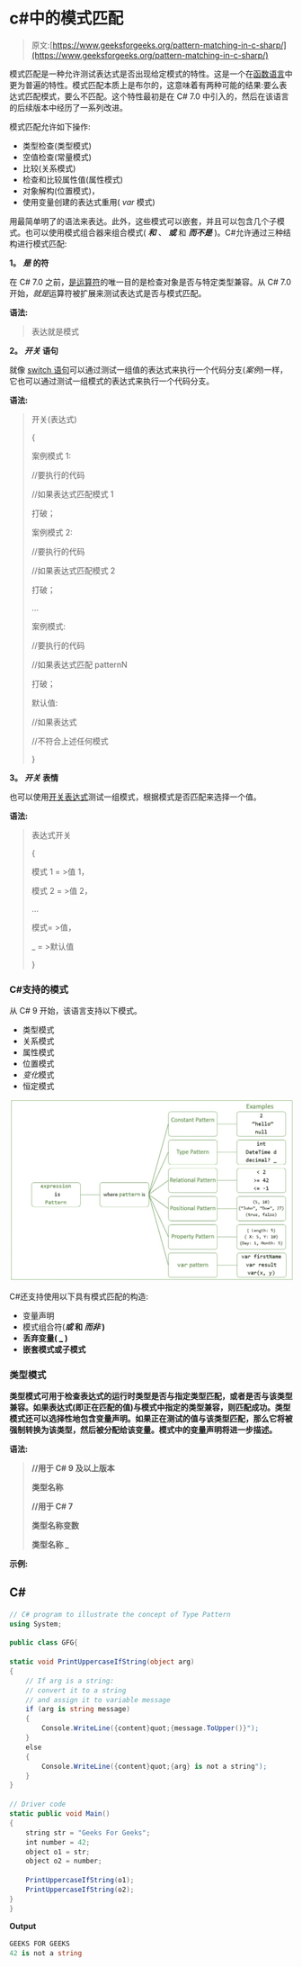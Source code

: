 # c#中的模式匹配

> 原文:[https://www.geeksforgeeks.org/pattern-matching-in-c-sharp/](https://www.geeksforgeeks.org/pattern-matching-in-c-sharp/)

模式匹配是一种允许测试表达式是否出现给定模式的特性。这是一个在[函数语言](https://www.geeksforgeeks.org/functional-programming-paradigm/)中更为普遍的特性。模式匹配本质上是布尔的，这意味着有两种可能的结果:要么表达式匹配模式，要么不匹配。这个特性最初是在 C# 7.0 中引入的，然后在该语言的后续版本中经历了一系列改进。

模式匹配允许如下操作:

*   类型检查(类型模式)
*   空值检查(常量模式)
*   比较(关系模式)
*   检查和比较属性值(属性模式)
*   对象解构(位置模式)，
*   使用变量创建的表达式重用( *var* 模式)

用最简单明了的语法来表达。此外，这些模式可以嵌套，并且可以包含几个子模式。也可以使用模式组合器来组合模式( ***和*** 、 ***或*** 和 ***而不是*** )。C#允许通过三种结构进行模式匹配:

**1。** ***是*** **的符**

在 C# 7.0 之前，[是运算符](https://www.geeksforgeeks.org/c-sharp-is-operator-keyword/)的唯一目的是检查对象是否与特定类型兼容。从 C# 7.0 开始，*就是*运算符被扩展来测试表达式是否与模式匹配。

**语法:**

> 表达就是模式

**2。** ***开关*** **语句**

就像 [switch 语句](https://www.geeksforgeeks.org/switch-statement-in-c-sharp/)可以通过测试一组值的表达式来执行一个代码分支(*案例*)一样，它也可以通过测试一组模式的表达式来执行一个代码分支。

**语法:**

> 开关(表达式)
> 
> {
> 
> 案例模式 1:
> 
> //要执行的代码
> 
> //如果表达式匹配模式 1
> 
> 打破；
> 
> 案例模式 2:
> 
> //要执行的代码
> 
> //如果表达式匹配模式 2
> 
> 打破；
> 
> …
> 
> 案例模式:
> 
> //要执行的代码
> 
> //如果表达式匹配 patternN
> 
> 打破；
> 
> 默认值:
> 
> //如果表达式
> 
> //不符合上述任何模式
> 
> }

**3。** ***开关*** **表情**

也可以使用[开关表达式](https://www.geeksforgeeks.org/switch-expression-in-c-sharp-8-0/)测试一组模式，根据模式是否匹配来选择一个值。

**语法:**

> 表达式开关
> 
> {
> 
> 模式 1 = >值 1，
> 
> 模式 2 = >值 2，
> 
> …
> 
> 模式= >值，
> 
> _ = >默认值
> 
> }

### C#支持的模式

从 C# 9 开始，该语言支持以下模式。

*   类型模式
*   关系模式
*   属性模式
*   位置模式
*   *变化*模式
*   恒定模式

![](img/30b7e9e90c901aaf4f12ccacca801ab9.png)

C#还支持使用以下具有模式匹配的构造:

*   变量声明
*   模式组合符(*****或*** 和 ***而非*** )**
*   **丢弃变量( <u>_</u> )**
*   **嵌套模式或子模式**

### **类型模式**

**类型模式可用于检查表达式的运行时类型是否与指定类型匹配，或者是否与该类型兼容。如果表达式(即正在匹配的值)与模式中指定的类型兼容，则匹配成功。类型模式还可以选择性地包含变量声明。如果正在测试的值与该类型匹配，那么它将被强制转换为该类型，然后被分配给该变量。模式中的变量声明将进一步描述。**

****语法:****

> **//用于 C# 9 及以上版本**
> 
> **类型名称**
> 
> **//用于 C# 7**
> 
> **类型名称变数**
> 
> **类型名称 _**

****示例:****

## **C#**

```cs
// C# program to illustrate the concept of Type Pattern
using System;

public class GFG{

static void PrintUppercaseIfString(object arg)
{
    // If arg is a string:
    // convert it to a string
    // and assign it to variable message
    if (arg is string message)
    {
        Console.WriteLine({content}quot;{message.ToUpper()}");
    }
    else
    {
        Console.WriteLine({content}quot;{arg} is not a string");
    }
}

// Driver code
static public void Main()
{
    string str = "Geeks For Geeks";
    int number = 42;
    object o1 = str;
    object o2 = number;

    PrintUppercaseIfString(o1);
    PrintUppercaseIfString(o2);
}
}
```

****Output****

```cs
GEEKS FOR GEEKS
42 is not a string
```
